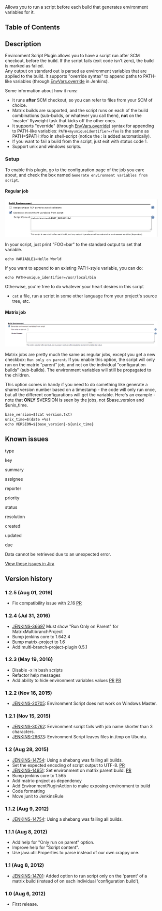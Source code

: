 Allows you to run a script before each build that generates environment
variables for it.

## Table of Contents

## Description

Environment Script Plugin allows you to have a script run after SCM
checkout, before the build. If the script fails (exit code isn't zero),
the build is marked as failed.  
Any output on standard out is parsed as environment variables that are
applied to the build. It supports "override syntax" to append paths to
PATH-like variables (through
[EnvVars.override](http://javadoc.jenkins-ci.org/hudson/EnvVars.html#override(java.lang.String,%20java.lang.String))
in Jenkins).

Some information about how it runs:

-   It runs **after** SCM checkout, so you can refer to files from your
    SCM of choice.
-   Matrix builds are supported, and the script runs on each of the
    build combinations (sub-builds, or whatever you call them), **not**
    on the 'master' flyweight task that kicks off the other ones.
-   It supports "override" (through
    [EnvVars.override](http://javadoc.jenkins-ci.org/hudson/EnvVars.html#override(java.lang.String,%20java.lang.String)))
    syntax for appending to PATH-like variables:
    `PATH+myuniqueidentifier=/foo` is the same as PATH=$PATH:/foo in
    shell-script (notice the : is added automatically).
-   If you want to fail a build from the script, just exit with status
    code 1.
-   Support unix and windows scripts.

### Setup

To enable this plugin, go to the configuration page of the job you care
about, and check the box named
`Generate environment variables from script`.

#### Regular job

![](docs/images/Screen_Shot_2012-08-06_at_4.55.12_PM.png)

In your script, just print "FOO=bar" to the standard output to set that
variable.

``` syntaxhighlighter-pre
echo VARIABLE1=Hello World
```

If you want to append to an existing PATH-style variable, you can do:

``` syntaxhighlighter-pre
echo PATH+unique_identifier=/usr/local/bin
```

Otherwise, you're free to do whatever your heart desires in this script
- `cat` a file, run a script in some other language from your project's
source tree, etc.

#### Matrix job

![](docs/images/envscript_matrix.png)

Matrix jobs are pretty much the same as regular jobs, except you get a
new checkbox: `Run only on parent`. If you enable this option, the
script will only run on the matrix "parent" job, and not on the
individual "configuration builds" (sub-builds). The environment
variables will still be propagated to the children.

This option comes in handy if you need to do something like generate a
shared version number based on a timestamp - the code will only run
once, but all the different configurations will get the variable. Here's
an example - note that **ONLY** $VERSION is seen by the jobs, not
$base\_version and $unix\_time.

``` syntaxhighlighter-pre
base_version=$(cat version.txt)
unix_time=$(date +%s)
echo VERSION=${base_version}-${unix_time}
```

## Known issues

type

key

summary

assignee

reporter

priority

status

resolution

created

updated

due

Data cannot be retrieved due to an unexpected error.

[View these issues in
Jira](http://issues.jenkins-ci.org/secure/IssueNavigator.jspa?reset=true&jqlQuery=component%20=%20environment-script-plugin%20AND%20project%20=%20JENKINS%20AND%20resolution%20=%20Unresolved%20ORDER%20BY%20updated%20DESC&tempMax=1000&src=confmacro)

## Version history

### 1.2.5 (Aug 01, 2016)

-   Fix compatibility issue with 2.16
    [PR](https://github.com/jenkinsci/environment-script-plugin/pull/13)

### 1.2.4 (Jul 31, 2016)

-   [JENKINS-36697](https://issues.jenkins-ci.org/browse/JENKINS-36697)
    Must show "Run Only on Parent" for MatrixMultibranchProject
-   Bump jenkins core to 1.642.4
-   Bump matrix-project to 1.6
-   Add multi-branch-project-plugin 0.5.1

### 1.2.3 (May 19, 2016)

-   Disable -x in bash scripts
-   Refactor help messages
-   Add ability to hide environment variables values
    [PR](https://github.com/jenkinsci/environment-script-plugin/pull/10)
    [PR](https://github.com/jenkinsci/environment-script-plugin/pull/11)

### 1.2.2 (Nov 16, 2015)

-   [JENKINS-20705](https://issues.jenkins-ci.org/browse/JENKINS-20705):
    Environment Script does not work on Windows Master.

### 1.2.1 (Nov 15, 2015)

-   [JENKINS-30762](https://issues.jenkins-ci.org/browse/JENKINS-30762):
    Environment script fails with job name shorter than 3 characters.
-   [JENKINS-26673](https://issues.jenkins-ci.org/browse/JENKINS-26673):
    Environment Script leaves files in /tmp on Ubuntu.

### 1.2 (Aug 28, 2015)

-   [JENKINS-14754](https://issues.jenkins-ci.org/browse/JENKINS-14754):
    Using a shebang was failing all builds.
-   Set the expected encoding of script output to UTF-8.
    [PR](https://github.com/jenkinsci/environment-script-plugin/pull/2)
-   [JENKINS-14951](https://issues.jenkins-ci.org/browse/JENKINS-14951):
    Set environment on matrix parent build.
    [PR](https://github.com/jenkinsci/environment-script-plugin/pull/1)
-   Bump jenkins core to 1.565
-   Add matrix-project as dependency
-   Add EnvironmentPluginAction to make exposing environment to build
-   Code formatting
-   Move junit to JenkinsRule

### 1.1.2 (Aug 9, 2012)

-   [JENKINS-14754](https://issues.jenkins-ci.org/browse/JENKINS-14754):
    Using a shebang was failing all builds.

### 1.1.1 (Aug 8, 2012)

-   Add help for "Only run on parent" option.
-   Improve help for "Script content".
-   Use java.util.Properties to parse instead of our own crappy one.

### 1.1 (Aug 8, 2012)

-   [JENKINS-14701](https://issues.jenkins-ci.org/browse/JENKINS-14701):
    Added option to run script only on the 'parent' of a matrix build
    (instead of on each individual 'configuration build'),

### 1.0 (Aug 6, 2012)

-   First release.
